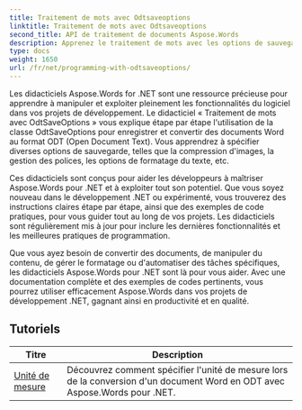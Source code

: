 ```yaml
---
title: Traitement de mots avec Odtsaveoptions
linktitle: Traitement de mots avec Odtsaveoptions
second_title: API de traitement de documents Aspose.Words
description: Apprenez le traitement de mots avec les options de sauvegarde ODT dans Aspose.Words for .NET. Tutoriels détaillés avec un exemple de code pour enregistrer des documents Word au format ODT.
type: docs
weight: 1650
url: /fr/net/programming-with-odtsaveoptions/
---
```

Les didacticiels Aspose.Words for .NET sont une ressource précieuse pour apprendre à manipuler et exploiter pleinement les fonctionnalités du logiciel dans vos projets de développement. Le didacticiel « Traitement de mots avec OdtSaveOptions » vous explique étape par étape l'utilisation de la classe OdtSaveOptions pour enregistrer et convertir des documents Word au format ODT (Open Document Text). Vous apprendrez à spécifier diverses options de sauvegarde, telles que la compression d'images, la gestion des polices, les options de formatage du texte, etc.

Ces didacticiels sont conçus pour aider les développeurs à maîtriser Aspose.Words pour .NET et à exploiter tout son potentiel. Que vous soyez nouveau dans le développement .NET ou expérimenté, vous trouverez des instructions claires étape par étape, ainsi que des exemples de code pratiques, pour vous guider tout au long de vos projets. Les didacticiels sont régulièrement mis à jour pour inclure les dernières fonctionnalités et les meilleures pratiques de programmation.

Que vous ayez besoin de convertir des documents, de manipuler du contenu, de gérer le formatage ou d'automatiser des tâches spécifiques, les didacticiels Aspose.Words pour .NET sont là pour vous aider. Avec une documentation complète et des exemples de codes pertinents, vous pourrez utiliser efficacement Aspose.Words dans vos projets de développement .NET, gagnant ainsi en productivité et en qualité.

 ## Tutoriels
| Titre | Description |
| --- | --- |
| [Unité de mesure](./measure-unit/) | Découvrez comment spécifier l'unité de mesure lors de la conversion d'un document Word en ODT avec Aspose.Words pour .NET. |